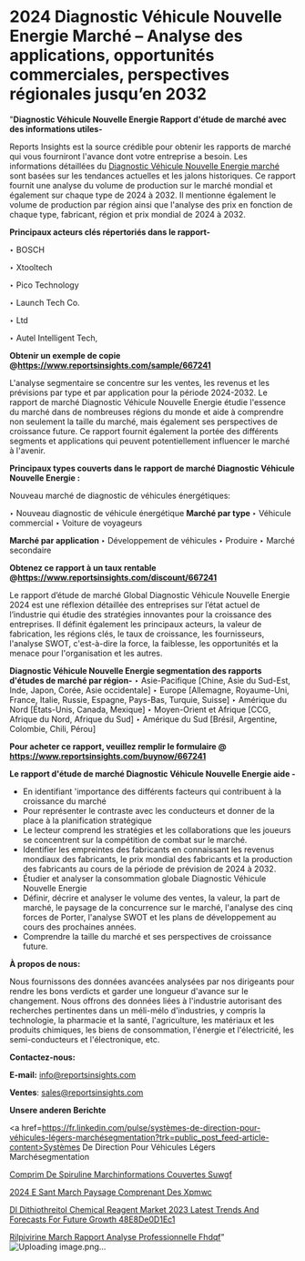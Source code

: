 # 2024 Diagnostic Véhicule Nouvelle Energie Marché – Analyse des applications, opportunités commerciales, perspectives régionales jusqu’en 2032

"<strong>Diagnostic Véhicule Nouvelle Energie Rapport d'étude de marché avec des informations utiles-</strong>

Reports Insights est la source crédible pour obtenir les rapports de marché qui vous fourniront l'avance dont votre entreprise a besoin. Les informations détaillées du <a href=https://www.reportsinsights.com/sample/667241>Diagnostic Véhicule Nouvelle Energie marché</a> sont basées sur les tendances actuelles et les jalons historiques. Ce rapport fournit une analyse du volume de production sur le marché mondial et également sur chaque type de 2024 à 2032. Il mentionne également le volume de production par région ainsi que l'analyse des prix en fonction de chaque type, fabricant, région et prix mondial de 2024 à 2032.

<b>Principaux acteurs clés répertoriés dans le rapport-</b>

‣ BOSCH

‣ Xtooltech

‣ Pico Technology

‣ Launch Tech Co.

‣ Ltd

‣ Autel Intelligent Tech,

<strong><b>Obtenir un exemple de copie @</b></strong><a href=https://www.reportsinsights.com/sample/667241><strong><b>https://www.reportsinsights.com/sample/667241</b></strong></a>

L'analyse segmentaire se concentre sur les ventes, les revenus et les prévisions par type et par application pour la période 2024-2032. Le rapport de marché Diagnostic Véhicule Nouvelle Energie étudie l'essence du marché dans de nombreuses régions du monde et aide à comprendre non seulement la taille du marché, mais également ses perspectives de croissance future. Ce rapport fournit également la portée des différents segments et applications qui peuvent potentiellement influencer le marché à l'avenir.

<strong>Principaux types couverts dans le rapport de marché Diagnostic Véhicule Nouvelle Energie :</strong>

Nouveau marché de diagnostic de véhicules énergétiques:

‣  Nouveau diagnostic de véhicule énergétique <strong> Marché <strong> par type </strong> </strong>
‣ Véhicule commercial
‣ Voiture de voyageurs

<strong>Marché par application </strong>
‣ Développement de véhicules
‣ Produire
‣ Marché secondaire

<strong><b>Obtenez ce rapport à un taux rentable @</b></strong><a href=https://www.reportsinsights.com/discount/667241><strong><b>https://www.reportsinsights.com/discount/667241</b></strong></a>

Le rapport d’étude de marché Global Diagnostic Véhicule Nouvelle Energie 2024 est une réflexion détaillée des entreprises sur l’état actuel de l’industrie qui étudie des stratégies innovantes pour la croissance des entreprises. Il définit également les principaux acteurs, la valeur de fabrication, les régions clés, le taux de croissance, les fournisseurs, l'analyse SWOT, c'est-à-dire la force, la faiblesse, les opportunités et la menace pour l'organisation et les autres.

<strong>Diagnostic Véhicule Nouvelle Energie segmentation des rapports d'études de marché par région-</strong>
‣ Asie-Pacifique [Chine, Asie du Sud-Est, Inde, Japon, Corée, Asie occidentale]
‣ Europe [Allemagne, Royaume-Uni, France, Italie, Russie, Espagne, Pays-Bas, Turquie, Suisse]
‣ Amérique du Nord [États-Unis, Canada, Mexique]
‣ Moyen-Orient et Afrique [CCG, Afrique du Nord, Afrique du Sud]
‣ Amérique du Sud [Brésil, Argentine, Colombie, Chili, Pérou]

<strong>Pour acheter ce rapport, veuillez remplir le formulaire @   <a href=https://www.reportsinsights.com/buynow/667241>https://www.reportsinsights.com/buynow/667241</a></strong>

<strong>Le rapport d'étude de marché Diagnostic Véhicule Nouvelle Energie aide -</strong>
<ul>
  <li>En identifiant 'importance des différents facteurs qui contribuent à la croissance du marché</li>
  <li>Pour représenter le contraste avec les conducteurs et donner de la place à la planification stratégique</li>
  <li>Le lecteur comprend les stratégies et les collaborations que les joueurs se concentrent sur la compétition de combat sur le marché.</li>
  <li>Identifier les empreintes des fabricants en connaissant les revenus mondiaux des fabricants, le prix mondial des fabricants et la production des fabricants au cours de la période de prévision de 2024 à 2032.</li>
  <li>Étudier et analyser la consommation globale Diagnostic Véhicule Nouvelle Energie</li>
  <li>Définir, décrire et analyser le volume des ventes, la valeur, la part de marché, le paysage de la concurrence sur le marché, l'analyse des cinq forces de Porter, l'analyse SWOT et les plans de développement au cours des prochaines années.</li>
  <li>Comprendre la taille du marché et ses perspectives de croissance future.</li>
</ul>
<strong>À propos de nous:</strong>

Nous fournissons des données avancées analysées par nos dirigeants pour rendre les bons verdicts et garder une longueur d'avance sur le changement. Nous offrons des données liées à l'industrie autorisant des recherches pertinentes dans un méli-mélo d'industries, y compris la technologie, la pharmacie et la santé, l'agriculture, les matériaux et les produits chimiques, les biens de consommation, l'énergie et l'électricité, les semi-conducteurs et l'électronique, etc.

<strong>Contactez-nous:</strong>

<strong>E-mail:</strong> <a href=mailto:info@reportsinsights.com>info@reportsinsights.com</a>

<strong>Ventes</strong>: <a href=mailto:sales@reportsinsights.com>sales@reportsinsights.com</a>

<strong>Unsere anderen Berichte</strong>

<a href=https://fr.linkedin.com/pulse/systèmes-de-direction-pour-véhicules-légers-marchésegmentation?trk=public_post_feed-article-content>Systèmes De Direction Pour Véhicules Légers Marchésegmentation</a>

<a href=https://www.linkedin.com/pulse/comprim%C3%A9-de-spiruline-march%C3%A9informations-couvertes-suwgf/>Comprim De Spiruline Marchinformations Couvertes Suwgf</a>

<a href=https://www.linkedin.com/pulse/2024-e-sant%C3%A9-march%C3%A9-paysage-comprenant-des-xpmwc/>2024 E Sant March Paysage Comprenant Des Xpmwc</a>

<a href=https://medium.com/@ashishkumar23001/dl-dithiothreitol-chemical-reagent-market-2023-latest-trends-and-forecasts-for-future-growth-48e8de0d1ec1>Dl Dithiothreitol Chemical Reagent Market 2023 Latest Trends And Forecasts For Future Growth 48E8De0D1Ec1</a>

<a href=https://www.linkedin.com/pulse/rilpivirine-march%C3%A9-rapport-analyse-professionnelle-fhdqf/>Rilpivirine March Rapport Analyse Professionnelle Fhdqf</a>"
![Uploading image.png…]()

